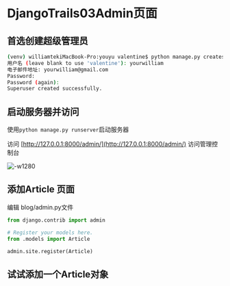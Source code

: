 # DjangoTrails03Admin页面

## 首选创建超级管理员

```bash
(venv) williamtekiMacBook-Pro:youyu valentine$ python manage.py createsuperuser
用户名 (leave blank to use 'valentine'): yourwilliam
电子邮件地址: yourwilliam@gmail.com
Password: 
Password (again): 
Superuser created successfully.
```

## 启动服务器并访问

使用`python manage.py runserver`启动服务器

访问 [http://127.0.0.1:8000/admin/](http://127.0.0.1:8000/admin/) 访问管理控制台

![-w1280](http://ossp.pengjunjie.com/mweb/15579872468042.jpg)

## 添加Article 页面

编辑 blog/admin.py文件

```python
from django.contrib import admin

# Register your models here.
from .models import Article

admin.site.register(Article)
```

## 试试添加一个Article对象

